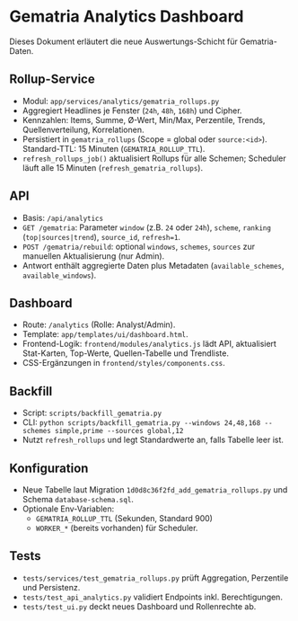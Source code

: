 ﻿# Gematria Analytics Dashboard

Dieses Dokument erläutert die neue Auswertungs-Schicht für Gematria-Daten.

## Rollup-Service
- Modul: `app/services/analytics/gematria_rollups.py`
- Aggregiert Headlines je Fenster (`24h`, `48h`, `168h`) und Cipher.
- Kennzahlen: Items, Summe, Ø-Wert, Min/Max, Perzentile, Trends, Quellenverteilung, Korrelationen.
- Persistiert in `gematria_rollups` (Scope = global oder `source:<id>`). Standard-TTL: 15 Minuten (`GEMATRIA_ROLLUP_TTL`).
- `refresh_rollups_job()` aktualisiert Rollups für alle Schemen; Scheduler läuft alle 15 Minuten (`refresh_gematria_rollups`).

## API
- Basis: `/api/analytics`
- `GET /gematria`: Parameter `window` (z.B. `24` oder `24h`), `scheme`, `ranking` (`top|sources|trend`), `source_id`, `refresh=1`.
- `POST /gematria/rebuild`: optional `windows`, `schemes`, `sources` zur manuellen Aktualisierung (nur Admin).
- Antwort enthält aggregierte Daten plus Metadaten (`available_schemes`, `available_windows`).

## Dashboard
- Route: `/analytics` (Rolle: Analyst/Admin).
- Template: `app/templates/ui/dashboard.html`.
- Frontend-Logik: `frontend/modules/analytics.js` lädt API, aktualisiert Stat-Karten, Top-Werte, Quellen-Tabelle und Trendliste.
- CSS-Ergänzungen in `frontend/styles/components.css`.

## Backfill
- Script: `scripts/backfill_gematria.py`
- CLI: `python scripts/backfill_gematria.py --windows 24,48,168 --schemes simple,prime --sources global,12`
- Nutzt `refresh_rollups` und legt Standardwerte an, falls Tabelle leer ist.

## Konfiguration
- Neue Tabelle laut Migration `1d0d8c36f2fd_add_gematria_rollups.py` und Schema `database-schema.sql`.
- Optionale Env-Variablen:
  - `GEMATRIA_ROLLUP_TTL` (Sekunden, Standard 900)
  - `WORKER_*` (bereits vorhanden) für Scheduler.

## Tests
- `tests/services/test_gematria_rollups.py` prüft Aggregation, Perzentile und Persistenz.
- `tests/test_api_analytics.py` validiert Endpoints inkl. Berechtigungen.
- `tests/test_ui.py` deckt neues Dashboard und Rollenrechte ab.

